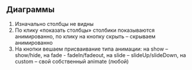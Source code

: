## Диаграммы
1. Изначально столбцы не видны
2. По клику «показать столбцы» столбики показываются анимированно, по клику на кнопку скрыть – скрываем анимированно
3. На кнопки вешаем присваивание типа анимации: на show – show/hide, на fade - fadeIn/fadeout, на slide – slideUp/slideDown, на custom – свой собственный animate (любой)
